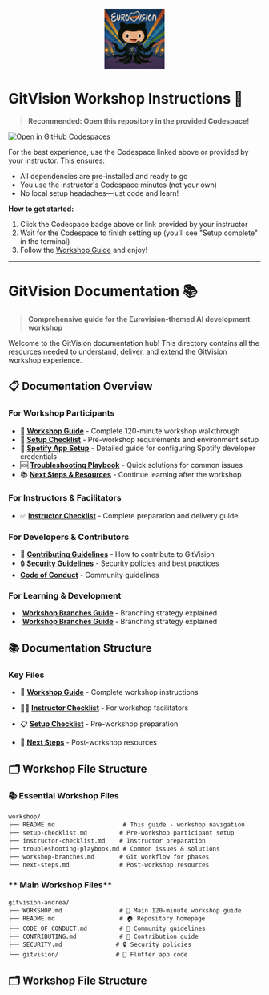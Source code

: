 <p align="center">
  <img src="../gitvision/assets/icon/eurovision_github_icon.png" alt="GitVision Icon" width="120" height="120" />
</p>

# GitVision Workshop Instructions 🚀

> **Recommended: Open this repository in the provided Codespace!**

[![Open in GitHub Codespaces](https://github.com/codespaces/badge.svg)](https://codespaces.new/GH-Event-Demos/gitvision-workshop)

For the best experience, use the Codespace linked above or provided by your instructor. This ensures:
- All dependencies are pre-installed and ready to go
- You use the instructor's Codespace minutes (not your own)
- No local setup headaches—just code and learn!

**How to get started:**
1. Click the Codespace badge above or link provided by your instructor
2. Wait for the Codespace to finish setting up (you'll see "Setup complete" in the terminal)
3. Follow the [Workshop Guide](../WORKSHOP.md) and enjoy!

---

# GitVision Documentation 📚

> **Comprehensive guide for the Eurovision-themed AI development workshop**

Welcome to the GitVision documentation hub! This directory contains all the resources needed to understand, deliver, and extend the GitVision workshop experience.

## 📋 **Documentation Overview**

### **For Workshop Participants**
- 📖 [**Workshop Guide**](../WORKSHOP.md) - Complete 120-minute workshop walkthrough
- 🔧 [**Setup Checklist**](setup-checklist.md) - Pre-workshop requirements and environment setup
- 🎵 [**Spotify App Setup**](spotify-app-setup.md) - Detailed guide for configuring Spotify developer credentials
- 🆘 [**Troubleshooting Playbook**](troubleshooting-playbook.md) - Quick solutions for common issues
- 📚 [**Next Steps & Resources**](next-steps.md) - Continue learning after the workshop

### **For Instructors & Facilitators**
- ✅ [**Instructor Checklist**](instructor-checklist.md) - Complete preparation and delivery guide


### **For Developers & Contributors**
- 🤝 [**Contributing Guidelines**](../CONTRIBUTING.md) - How to contribute to GitVision
- 🔒 [**Security Guidelines**](../SECURITY.md) - Security policies and best practices
-  [**Code of Conduct**](../CODE_OF_CONDUCT.md) - Community guidelines

### **For Learning & Development**
- ️ [**Workshop Branches Guide**](WORKSHOP-BRANCHES.md) - Branching strategy explained
- ️ [**Workshop Branches Guide**](workshop-branches.md) - Branching strategy explained

## 📚 **Documentation Structure**

### Key Files
- 🚀 [**Workshop Guide**](../WORKSHOP.md) - Complete workshop instructions
- 👩‍🏫 [**Instructor Checklist**](instructor-checklist.md) - For workshop facilitators
- 📋 [**Setup Checklist**](setup-checklist.md) - Pre-workshop preparation

- 🎵 [**Next Steps**](next-steps.md) - Post-workshop resources

## 🗂️ **Workshop File Structure**

### **📚 Essential Workshop Files**
```
workshop/
├── README.md                   # This guide - workshop navigation
├── setup-checklist.md         # Pre-workshop participant setup  
├── instructor-checklist.md    # Instructor preparation
├── troubleshooting-playbook.md # Common issues & solutions
├── workshop-branches.md       # Git workflow for phases
└── next-steps.md              # Post-workshop resources
```

### ** Main Workshop Files**
```
gitvision-andrea/
├── WORKSHOP.md                # 📖 Main 120-minute workshop guide
├── README.md                  # 🏠 Repository homepage
├── CODE_OF_CONDUCT.md         # 📐 Community guidelines  
├── CONTRIBUTING.md            # 🤝 Contribution guide
├── SECURITY.md               # 🔒 Security policies
└── gitvision/                # 📱 Flutter app code
```

## 🗂️ **Workshop File Structure**
